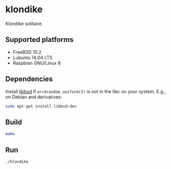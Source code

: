 # klondike

Klondike solitaire.

## Supported platforms

  * FreeBSD 10.2
  * Lubuntu 14.04 LTS
  * Raspbian GNU/Linux 8

## Dependencies

Install [libbsd](http://libbsd.freedesktop.org/wiki/) if `arc4random_uniform(3)`
is not in the libc on your system. E.g., on Debian and derivatives:

```bash
sudo apt-get install libbsd-dev
```

## Build

```bash
make
```

## Run

```bash
./klondike
```

